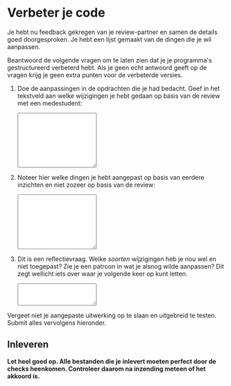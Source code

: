 # Verbeter je code

Je hebt nu feedback gekregen van je review-partner en samen de details goed doorgesproken. Je hebt een lijst gemaakt van de dingen die je wil aanpassen.

Beantwoord de volgende vragen om te laten zien dat je je programma's gestructureerd verbeterd hebt. Als je geen echt antwoord geeft op de vragen krijg je geen extra punten voor de verbeterde versies.

1.  Doe de aanpassingen in de opdrachten die je had bedacht. Geef in het tekstveld aan welke wijzigingen je hebt gedaan op basis van de review met een medestudent:

    <textarea name="form[changes_review]" rows="8" required></textarea>

2.  Noteer hier welke dingen je hebt aangepast op basis van eerdere inzichten en niet zozeer op basis van de review:

    <textarea name="form[changes_adhoc]" rows="8" required></textarea>

4.  Dit is een reflectievraag. Welke *soorten* wijzigingen heb je nou wel en niet toegepast? Zie je een patroon in wat je alsnog wilde aanpassen? Dit zegt wellicht iets over waar je volgende keer op kunt letten.

    <textarea name="form[not_changed]" rows="3" required></textarea>

Vergeet niet je aangepaste uitwerking op te slaan en uitgebreid te testen. Submit alles vervolgens hieronder.

## Inleveren

**Let heel goed op. Alle bestanden die je inlevert moeten perfect door de checks heenkomen. Controleer daarom na inzending meteen of het akkoord is.**
